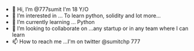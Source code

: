 - 👋 Hi, I’m @777sumit I'm 18 Y/O
- 👀 I’m interested in ... To learn python, solidity and lot more...
- 🌱 I’m currently learning ... Python
- 💞️ I’m looking to collaborate on ...any startup or in any team where I can learn 
- 📫 How to reach me ...I'm on twitter @sumitchp
777
<!---
777sumit/777sumit is a ✨ special ✨ repository because its `README.md` (this file) appears on your GitHub profile.
You can click the Preview link to take a look at your changes.
--->
